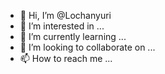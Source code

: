 - 👋 Hi, I’m @Lochanyuri
- 👀 I’m interested in ...
- 🌱 I’m currently learning ...
- 💞️ I’m looking to collaborate on ...
- 📫 How to reach me ...

<!---
Lochanyuri/Lochanyuri is a ✨ special ✨ repository because its `README.md` (this file) appears on your GitHub profile.
You can click the Preview link to take a look at your changes.
--->
